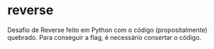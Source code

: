 # reverse
Desafio de Reverse feito em Python com o código (propositalmente) quebrado. Para conseguir a flag, é necessário consertar o código.
